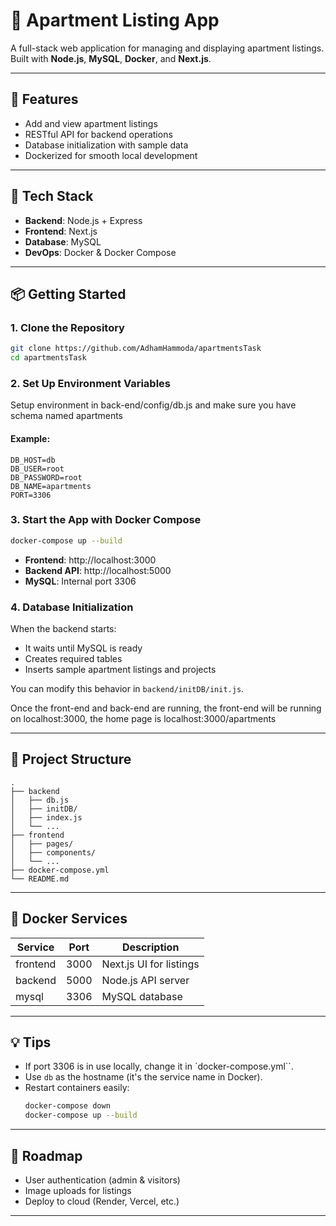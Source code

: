 # 🏢 Apartment Listing App

A full-stack web application for managing and displaying apartment listings. Built with **Node.js**, **MySQL**, **Docker**, and **Next.js**.

---

## 🚀 Features

- Add and view apartment listings
- RESTful API for backend operations
- Database initialization with sample data
- Dockerized for smooth local development

---

## 🧰 Tech Stack

- **Backend**: Node.js + Express
- **Frontend**: Next.js
- **Database**: MySQL
- **DevOps**: Docker & Docker Compose

---

## 📦 Getting Started

### 1. Clone the Repository

```bash
git clone https://github.com/AdhamHammoda/apartmentsTask
cd apartmentsTask
```

### 2. Set Up Environment Variables

Setup environment in back-end/config/db.js and make sure you have schema named apartments

#### Example:
```env
DB_HOST=db
DB_USER=root
DB_PASSWORD=root
DB_NAME=apartments
PORT=3306
```

### 3. Start the App with Docker Compose

```bash
docker-compose up --build
```

- **Frontend**: http://localhost:3000  
- **Backend API**: http://localhost:5000  
- **MySQL**: Internal port 3306

### 4. Database Initialization

When the backend starts:
- It waits until MySQL is ready
- Creates required tables
- Inserts sample apartment listings and projects

You can modify this behavior in `backend/initDB/init.js`.

Once the front-end and back-end are running, the front-end will be running on localhost:3000, the home page is localhost:3000/apartments

---

## 📁 Project Structure

```
.
├── backend
│   ├── db.js
│   ├── initDB/
│   ├── index.js
│   └── ...
├── frontend
│   ├── pages/
│   ├── components/
│   └── ...
├── docker-compose.yml
└── README.md
```

---

## 🐳 Docker Services

| Service   | Port    | Description               |
|-----------|---------|---------------------------|
| frontend  | 3000    | Next.js UI for listings   |
| backend   | 5000    | Node.js API server        |
| mysql     | 3306    | MySQL database            |

---

## 💡 Tips

- If port 3306 is in use locally, change it in `docker-compose.yml``.
- Use `db` as the hostname (it's the service name in Docker).
- Restart containers easily:
  ```bash
  docker-compose down
  docker-compose up --build
  ```

---

## 📌 Roadmap

- User authentication (admin & visitors)
- Image uploads for listings
- Deploy to cloud (Render, Vercel, etc.)

---

